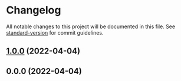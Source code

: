 # Changelog

All notable changes to this project will be documented in this file. See [standard-version](https://github.com/conventional-changelog/standard-version) for commit guidelines.

## [1.0.0](///compare/ui@v0.0.0...ui@v1.0.0) (2022-04-04)

## 0.0.0 (2022-04-04)
